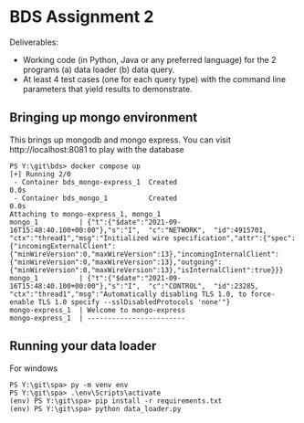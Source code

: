 # BDS Assignment 2
Deliverables:
- Working code (in Python, Java or any preferred language) for the 2 programs (a) data loader (b) data query.
- At least 4 test cases (one for each query type) with the command line parameters that yield results to demonstrate.
## Bringing up mongo environment
This brings up mongodb and mongo express. You can visit http://localhost:8081 to play with the database
```
PS Y:\git\bds> docker compose up
[+] Running 2/0
 - Container bds_mongo-express_1  Created                                                                          0.0s
 - Container bds_mongo_1          Created                                                                          0.0s
Attaching to mongo-express_1, mongo_1
mongo_1          | {"t":{"$date":"2021-09-16T15:48:40.100+00:00"},"s":"I",  "c":"NETWORK",  "id":4915701, "ctx":"thread1","msg":"Initialized wire specification","attr":{"spec":{"incomingExternalClient":{"minWireVersion":0,"maxWireVersion":13},"incomingInternalClient":{"minWireVersion":0,"maxWireVersion":13},"outgoing":{"minWireVersion":0,"maxWireVersion":13},"isInternalClient":true}}}
mongo_1          | {"t":{"$date":"2021-09-16T15:48:40.100+00:00"},"s":"I",  "c":"CONTROL",  "id":23285,   "ctx":"thread1","msg":"Automatically disabling TLS 1.0, to force-enable TLS 1.0 specify --sslDisabledProtocols 'none'"}
mongo-express_1  | Welcome to mongo-express
mongo-express_1  | ------------------------
```
## Running your data loader
For windows
```
PS Y:\git\spa> py -m venv env
PS Y:\git\spa> .\env\Scripts\activate
(env) PS Y:\git\spa> pip install -r requirements.txt
(env) PS Y:\git\spa> python data_loader.py
```